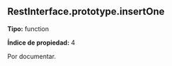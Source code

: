 ## RestInterface.prototype.insertOne

**Tipo:** function

**Índice de propiedad:** 4

Por documentar.



